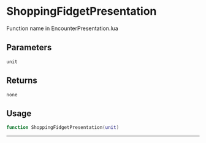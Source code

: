 # ShoppingFidgetPresentation
Function name in EncounterPresentation.lua
## Parameters
`unit`
## Returns
`none`
## Usage
```lua
function ShoppingFidgetPresentation(unit)
```
---
